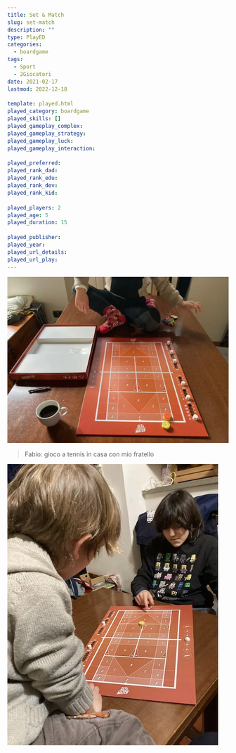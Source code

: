 ```yaml
---
title: Set & Match
slug: set-match
description: ""
type: PlayED
categories:
  - boardgame
tags:
  - Sport
  - 2Giocatori
date: 2021-02-17
lastmod: 2022-12-18

template: played.html
played_category: boardgame
played_skills: []
played_gameplay_complex: 
played_gameplay_strategy: 
played_gameplay_luck: 
played_gameplay_interaction: 

played_preferred: 
played_rank_dad: 
played_rank_edu: 
played_rank_dev: 
played_rank_kid: 

played_players: 2
played_age: 5
played_duration: 15

played_publisher: 
played_year: 
played_url_details: 
played_url_play: 
---
```


![](img/set_match_featured.webp)

> Fabio: gioco a tennis in casa con mio fratello

![](img/set_match_2.webp)

